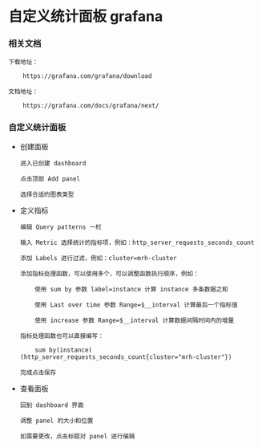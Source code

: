 
# 自定义统计面板 grafana

### 相关文档

    下载地址：

        https://grafana.com/grafana/download

    文档地址：

        https://grafana.com/docs/grafana/next/

### 自定义统计面板

  * 创建面板

        进入已创建 dashboard

        点击顶部 Add panel

        选择合适的图表类型

  * 定义指标

        编辑 Query patterns 一栏

        输入 Metric 选择统计的指标项，例如：http_server_requests_seconds_count

        添加 Labels 进行过滤，例如：cluster=mrh-cluster

        添加指标处理函数，可以使用多个，可以调整函数执行顺序，例如：

            使用 sum by 参数 label=instance 计算 instance 多条数据之和

            使用 Last over time 参数 Range=$__interval 计算最后一个指标值

            使用 increase 参数 Range=$__interval 计算数据间隔时间内的增量

        指标处理函数也可以直接编写：

            sum by(instance) (http_server_requests_seconds_count{cluster="mrh-cluster"})

        完成点击保存

  * 查看面板

        回到 dashboard 界面

        调整 panel 的大小和位置

        如需要更改，点击标题对 panel 进行编辑
